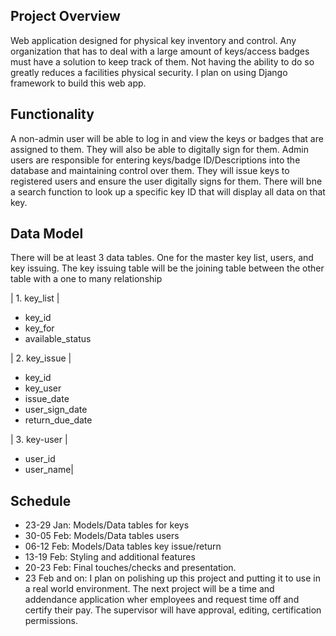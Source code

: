 ## Project Overview

Web application designed for physical key inventory and control. Any organization that has to deal with a large amount of keys/access badges must have a solution to keep track of them. Not having the ability to do so greatly reduces a facilities physical security. I plan on using Django framework to build this web app. 

## Functionality

A non-admin user will be able to log in and view the keys or badges that are assigned to them. They will also be able to digitally sign for them. Admin users are responsible for entering keys/badge ID/Descriptions into the database and maintaining control over them. They will issue keys to registered users and ensure the user digitally signs for them. There will bne a search function to look up a specific key ID that will display all data on that key.

## Data Model

There will be at least 3 data tables. One for the master key list, users, and key issuing. The key issuing table will be the joining table between the other table with a one to many relationship

| 1. key_list |
- key_id       
- key_for      
- available_status
              
| 2. key_issue |
- key_id
- key_user
- issue_date
- user_sign_date
- return_due_date

| 3. key-user |
- user_id
- user_name|

## Schedule

- 23-29 Jan: Models/Data tables for keys
- 30-05 Feb: Models/Data tables users
- 06-12 Feb: Models/Data tables key issue/return
- 13-19 Feb: Styling and additional features
- 20-23 Feb: Final touches/checks and presentation.
- 23 Feb and on: I plan on polishing up this project and putting it to use in a real world environment. The next project will be a time and addendance application wher employees and request time off and certify their pay. The supervisor will have approval, editing, certification permissions.
